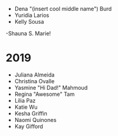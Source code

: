
- Dena "(insert cool middle name") Burd
- Yuridia Larios
- Kelly Sousa


-Shauna S. Marie!

# 2019

- Juliana Almeida
- Christina Ovalle
- Yasmine "Hi Dad!" Mahmoud
- Regina "Awesome" Tam
- Lilia Paz
- Katie Wu
- Kesha Griffin
- Naomi Quinones
- Kay Gifford
  
